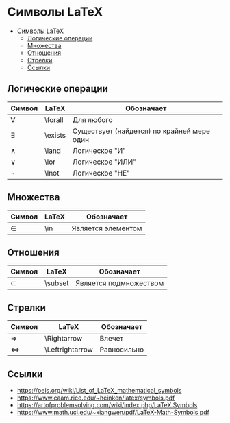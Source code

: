 # Символы LaTeX

- [Символы LaTeX](#символы-latex)
  - [Логические операции](#логические-операции)
  - [Множества](#множества)
  - [Отношения](#отношения)
  - [Стрелки](#стрелки)
  - [Ссылки](#ссылки)

## Логические операции

| Символ    | LaTeX   | Обозначает                                 |
| --------- | ------- | ------------------------------------------ |
| $\forall$ | \forall | Для любого                                 |
| $\exists$ | \exists | Существует (найдется) по крайней мере один |
| $\land$   | \land   | Логическое "И"                             |
| $\lor$    | \lor    | Логическое "ИЛИ"                           |
| $\lnot$   | \lnot   | Логическое "НЕ"                            |

## Множества

| Символ | LaTeX | Обозначает         |
| ------ | ----- | ------------------ |
| $\in$  | \in   | Является элементом |

## Отношения

| Символ    | LaTeX   | Обозначает             |
| --------- | ------- | ---------------------- |
| $\subset$ | \subset | Является подмножеством |

## Стрелки

| Символ            | LaTeX           | Обозначает  |
| ----------------- | --------------- | ----------- |
| $\Rightarrow$    | \Rightarrow     | Влечет      |
| $\Leftrightarrow$ | \Leftrightarrow | Равносильно |

## Ссылки

-   <https://oeis.org/wiki/List_of_LaTeX_mathematical_symbols>
-   <https://www.caam.rice.edu/~heinken/latex/symbols.pdf>
-   <https://artofproblemsolving.com/wiki/index.php/LaTeX:Symbols>
-   <https://www.math.uci.edu/~xiangwen/pdf/LaTeX-Math-Symbols.pdf>

